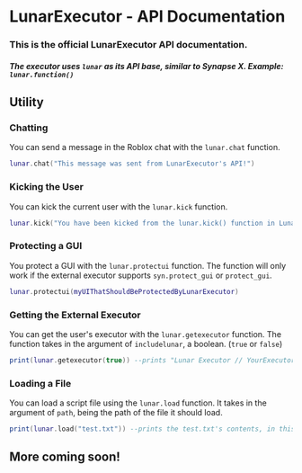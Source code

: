 # LunarExecutor - API Documentation
### This is the official LunarExecutor API documentation.
##### The executor uses `lunar` as its API base, similar to Synapse X. Example: `lunar.function()`

## Utility
### Chatting
You can send a message in the Roblox chat with the `lunar.chat` function.
```lua
lunar.chat("This message was sent from LunarExecutor's API!")
```
### Kicking the User
You can kick the current user with the `lunar.kick` function.
```lua
lunar.kick("You have been kicked from the lunar.kick() function in LunarExecutor's API!")
```
### Protecting a GUI
You protect a GUI with the `lunar.protectui` function. The function will only work if the external executor supports `syn.protect_gui` or `protect_gui`.
```lua
lunar.protectui(myUIThatShouldBeProtectedByLunarExecutor)
```
### Getting the External Executor
You can get the user's executor with the `lunar.getexecutor` function. The function takes in the argument of `includelunar`, a boolean. (`true` or `false`)
```lua
print(lunar.getexecutor(true)) --prints "Lunar Executor // YourExecutor" with "YourExecutor" being the executor that LunarExecutor/LunarHub was run on. (Comet, Synapse X, Krnl, Script-Ware, etc.)
```
### Loading a File
You can load a script file using the `lunar.load` function. It takes in the argument of `path`, being the path of the file it should load.
```lua
print(lunar.load("test.txt")) --prints the test.txt's contents, in this case "This is a test file!"
```

## More coming soon!
